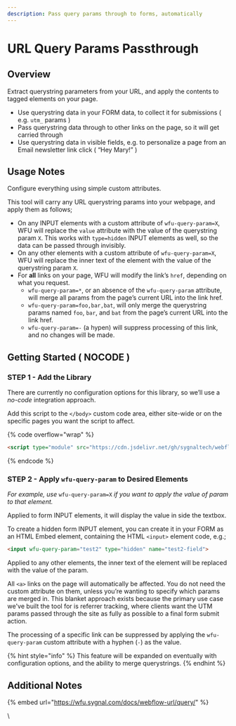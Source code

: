 ```yaml
---
description: Pass query params through to forms, automatically
---
```


# URL Query Params Passthrough

## Overview

Extract querystring parameters from your URL, and apply the contents to tagged elements on your page.

* Use querystring data in your FORM data, to collect it for submissions ( e.g. `utm_` params )
* Pass querystring data through to other links on the page, so it will get carried through
* Use querystring data in visible fields, e.g. to personalize a page from an Email newsletter link click ( “Hey Mary!” )

## Usage Notes <a href="#usage-notes" id="usage-notes"></a>

Configure everything using simple custom attributes.

This tool will carry any URL querystring params into your webpage, and apply them as follows;

* On any INPUT elements with a custom attribute of `wfu-query-param=X`, WFU will replace the `value` attribute with the value of the querystring param `X`. This works with `type=hidden` INPUT elements as well, so the data can be passed through invisibly.
* On any other elements with a custom attribute of `wfu-query-param=X`, WFU will replace the inner text of the element with the value of the querystring param `X`.
* For **all** links on your page, WFU will modify the link’s `href`, depending on what you request.
  * `wfu-query-param=*`, or an absence of the `wfu-query-param` attribute, will merge all params from the page’s current URL into the link href.
  * `wfu-query-param=foo,bar,bat`, will only merge the querystring params named `foo`, `bar`, and `bat` from the page’s current URL into the link href.
  * `wfu-query-param=-` (a hypen) will suppress processing of this link, and no changes will be made.

## Getting Started ( NOCODE ) <a href="#getting-started-nocode" id="getting-started-nocode"></a>

### STEP 1 - Add the Library <a href="#step-1---add-the-library" id="step-1---add-the-library"></a>

There are currently no configuration options for this library, so we’ll use a _no-code_ integration approach.

Add this script to the `</body>` custom code area, either site-wide or on the specific pages you want the script to affect.

{% code overflow="wrap" %}
```html
<script type="module" src="https://cdn.jsdelivr.net/gh/sygnaltech/webflow-util@4.11/src/nocode/webflow-url.min.js"></script>
```
{% endcode %}

### STEP 2 - Apply `wfu-query-param` to Desired Elements <a href="#step-2---apply-wfu-query-param-to-desired-elements" id="step-2---apply-wfu-query-param-to-desired-elements"></a>

_For example, use_ `wfu-query-param=X` _if you want to apply the value of param  to that element._

Applied to form INPUT elements, it will display the value in side the textbox.

To create a hidden form INPUT element, you can create it in your FORM as an HTML Embed element, containing the HTML `<input>` element code, e.g.;

```html
<input wfu-query-param="test2" type="hidden" name="test2-field">
```

Applied to any other elements, the inner text of the element will be replaced with the value of the param.

All `<a>` links on the page will automatically be affected. You do not need the custom attribute on them, unless you’re wanting to specify which params are merged in. This blanket approach exists because the primary use case we've built the tool for is referrer tracking, where clients want the UTM params passed through the site as fully as possible to a final form submit action.&#x20;

The processing of a specific link can be suppressed by applying the `wfu-query-param` custom attribute with a hyphen (`-`) as the value.

{% hint style="info" %}
This feature will be expanded on eventually with configuration options, and the ability to merge querystrings.
{% endhint %}

## Additional Notes

{% embed url="https://wfu.sygnal.com/docs/webflow-url/query/" %}

\
